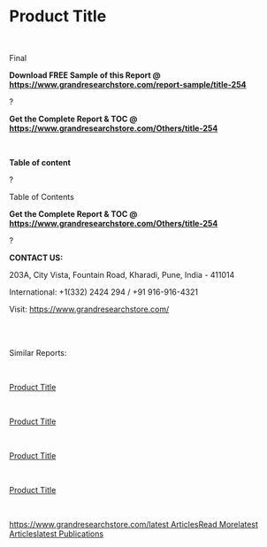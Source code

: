 <h1>Product Title</h1><br/><p>Final</p>
 
 
 
 <div><b>Download FREE Sample of this Report @ <a href="https://www.grandresearchstore.com/report-sample/title-254">https://www.grandresearchstore.com/report-sample/title-254</a></b></div>
 
 
 
 <p>? </p>
 
 
 
 <div><b>Get the Complete Report & TOC @ <a href="https://www.grandresearchstore.com/Others/title-254">https://www.grandresearchstore.com/Others/title-254</a></b></div>
 
 
 
 <p><br />
 
 <b>Table of content</b></p>
 
 
 
 <p>? </p>
 
 
 
 <p>Table of Contents</p>
 
 
 
 <div><b>Get the Complete Report & TOC @ <a href="https://www.grandresearchstore.com/Others/title-254">https://www.grandresearchstore.com/Others/title-254</a></b></div>
 
 
 
 <p>? </p>
 
 
 
 <p><b>CONTACT US:</b><br />
 
 203A, City Vista, Fountain Road, Kharadi, Pune, India - 411014<br />
 
 International: +1(332) 2424 294 / +91 916-916-4321<br />
 
 Visit: <a href="https://www.grandresearchstore.com/">https://www.grandresearchstore.com/</a><br />
 
 <br />
 
 <br />
 
 Similar Reports:<br />
 
 <br />
 
 <a href="https://www.grandresearchstore.com/Others/title-958">Product Title</a><br />
 
 <br />
 
 <a href="https://www.grandresearchstore.com/Others/title-376">Product Title</a><br />
 
 <br />
 
 <a href="https://www.grandresearchstore.com/Others/title-84">Product Title</a><br />
 
 <br />
 
 <a href="https://www.grandresearchstore.com/Others/title-544">Product Title</a><br />
 
 <br />
 
 <a href="https://gyeongbokgung.com">https://www.grandresearchstore.com/</a><a href="https://hallyeomaritime.com">latest Articles</a><a href="https://jingwansa.com">Read More</a><a href="https://nguoiviet.jp/">latest Articles</a><a href="https://www.intelmarketresearch.com/">latest Publications</a></p>
